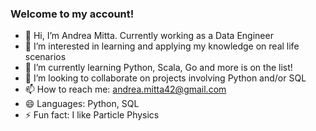 ### Welcome to my account!

- 👋 Hi, I’m Andrea Mitta. Currently working as a Data Engineer
- 👀 I’m interested in learning and applying my knowledge on real life scenarios
- 🌱 I’m currently learning Python, Scala, Go and more is on the list!
- 💞️ I’m looking to collaborate on projects involving Python and/or SQL
- 📫 How to reach me: andrea.mitta42@gmail.com
- 😄 Languages: Python, SQL
- ⚡ Fun fact: I like Particle Physics

<!---
mittaan/mittaan is a ✨ special ✨ repository because its `README.md` (this file) appears on your GitHub profile.
You can click the Preview link to take a look at your changes.
--->
